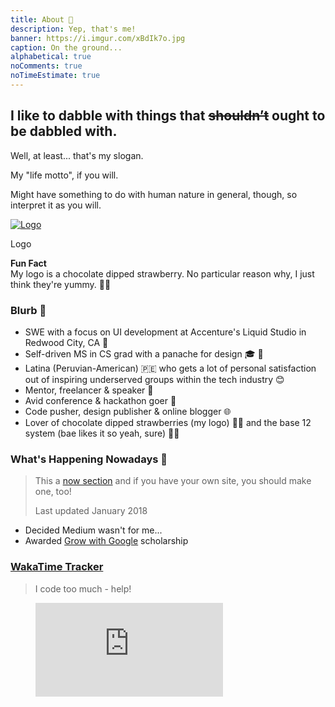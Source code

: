 ```yaml
---
title: About 👀️
description: Yep, that's me!
banner: https://i.imgur.com/xBdIk7o.jpg
caption: On the ground...
alphabetical: true
noComments: true
noTimeEstimate: true
---
```


<h2>I like to dabble with things that <del>shouldn’t</del> ought to be dabbled with.</h2>

Well, at least... that's my slogan.

My "life motto", if you will.

Might have something to do with human nature in general, though, so interpret it as you will.

[![Logo](https://i.imgur.com/20odQOI.png)](https://www.behance.net/gallery/55919431/New-Logo-FVCproductions)

<p class="image-caption">Logo</p>

<p class="notice">
  <b>Fun Fact</b>
  <br>
  My logo is a chocolate dipped strawberry. No particular
  reason why, I just think they're yummy. 🍫🍓
</p>

### Blurb 📇

* SWE with a focus on UI development at Accenture's Liquid Studio in Redwood City, CA 💼
* Self-driven MS in CS grad with a panache for design 🎓️ 🔨️
* Latina (Peruvian-American) 🇵🇪️ who gets a lot of personal satisfaction out of inspiring underserved groups within the tech industry 😊
* Mentor, freelancer & speaker 💬️
* Avid conference & hackathon goer 🚗
* Code pusher, design publisher & online blogger 🌐️
* Lover of chocolate dipped strawberries (my logo) 🍓️🍫️ and the base 12 system (bae likes it so yeah, sure) 📐😍

### What's Happening Nowadays 📅

> This a [now section](https://nownownow.com/about) and if you have your own site, you should make one, too!
>
> Last updated January 2018

* Decided Medium wasn't for me...
* Awarded [Grow with Google](//www.udacity.com/grow-with-google) scholarship

### [WakaTime Tracker](//wakatime.com/share/@fvcproductions/0a592682-4fbc-4ae3-87ab-e4f202c7df96.svg)

> I code too much - help!

<figure><embed src="https://wakatime.com/share/@fvcproductions/0a592682-4fbc-4ae3-87ab-e4f202c7df96.svg"></embed></figure>
